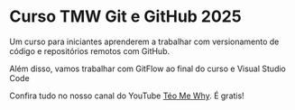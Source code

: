 # Curso TMW Git e GitHub 2025

Um curso para iniciantes aprenderem a trabalhar com versionamento de código e repositórios remotos com GitHub.

Além disso, vamos trabalhar com GitFlow ao final do curso e Visual Studio Code

Confira tudo no nosso canal do YouTube [Téo Me Why](https://www.youtube.com/@teomewhy). É gratis!

